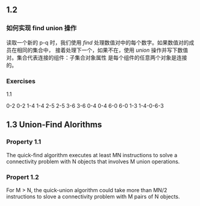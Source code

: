 ## 1.2 


### 如何实现 find union 操作

读取一个新的 p-q 时，我们使用 *find* 处理数值对中的每个数字。如果数值对的成员在相同的集合中，
接着处理下一个，如果不在，使用 *union* 操作并写下数值对。集合代表连接的组件：子集合对象属性
是每个组件的任意两个对象是连接的。


### Exercises

1.1

0-2 0-2
1-4 1-4
2-5 2-5
3-6 3-6
0-4 0-4
6-0 6-0
1-3     1-4-0-6-3

## 1.3 Union-Find Alorithms

### Property 1.1 

The quick-find algorithm executes at least MN instructions to solve
a connectivity problem with N objects that involves M union operations.

### Propert 1.2

For M > N, the quick-union algorithm could take more than MN/2 instructions
to slove a connectivity problem with M pairs of N objects.
